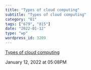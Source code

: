 ```yaml
---
title: "Types of cloud computing"
subtitle: "Types of cloud computing"
category: "81"
tags: ["679", "815"]
date: "2022-01-12"
type: "wp"
wordpress_id: 3209
---
```

[ Types of cloud computing](https://aws.amazon.com/types-of-cloud-computing/)
 
January 12, 2022 at 05:08PM